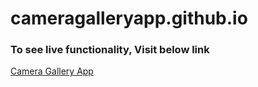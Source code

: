 # cameragalleryapp.github.io

<h3> To see live functionality, Visit below link </h3>

<a href="https://ajayjangra2001.github.io/cameragalleryapp.github.io/"> Camera Gallery App </a>

